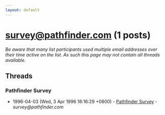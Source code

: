 ```yaml
---
layout: default
---
```


# survey@pathfinder.com (1 posts)

_Be aware that many list participants used multiple email addresses over their time active on the list. As such this page may not contain all threads available._

## Threads

### Pathfinder Survey
+ 1996-04-03 (Wed, 3 Apr 1996 18:16:29 +0800) - [Pathfinder Survey](/archive/1996/04/8609249d9979d9f8a07a3eebf52f48574175f8d330f6082b80902b9c1398f23e) - _survey@pathfinder.com_

